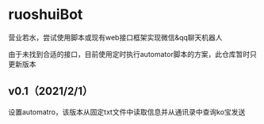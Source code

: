 # ruoshuiBot
营业若水，尝试使用脚本或现有web接口框架实现微信&amp;qq聊天机器人

由于未找到合适的接口，目前使用定时执行automator脚本的方案，此仓库暂时只更新版本

## v0.1（2021/2/1）
设置automatro，该版本从固定txt文件中读取信息并从通讯录中查询ko宝发送
